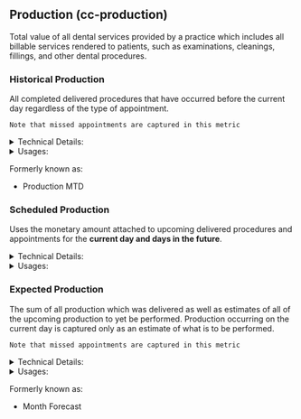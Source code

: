 ## Production (cc-production)

Total value of all dental services provided by a practice which includes all billable services rendered to patients, such as examinations, cleanings, fillings, and other dental procedures.

### Historical Production
All completed delivered procedures that have occurred before the current day regardless of the type of appointment.

`Note that missed appointments are captured in this metric`

<details>
<summary>Technical Details:</summary>

* DeliveredProcedure
  * entryDate must be prior to the current day
  * deletedAt must be null
  * isCompleted must be true
    * `EXCEPTION: Tracker prior to 3.21.0 does not reliably set isCompleted and therefore must be ignored from consideration`
  * in rare cases when duplicate entries exist for one pmsId, then the maximum totalAmount present across those records is used in the evaluation
  * `note that isDeletedFromPms is not evaluated at this point`
</details>

<details>
  <summary>Usages:</summary>

#### Dashboard
* 30 Days Average
#### Reporting
* Production (Huron only so far)
  * Total Production
  * Practice Production by Type
    * Total Production
* Practice Performance 
  * Billed Production
* Provider Performance
  * Billed Production

</details>

Formerly known as:
* Production MTD

### Scheduled Production
Uses the monetary amount attached to upcoming delivered procedures and appointments for the **current day and days in the future**.

<details>
<summary>Technical Details:</summary>

* DeliveredProcedure
  * uses totalAmount
  * entryDate must be current day or in the future
  * isCompleted is ignored
  * deletedAt must be null
  * in rare cases when duplicate entries exist for one pmsId, then the maximum totalAmount present across those records is used in the evaluation
  * `note that isDeletedFromPms is not evaluated at this point`
* Appointments
  * uses estimatedRevenue
  * startDate must be current day or in the future
  * deletedAt must be null
  * isMissed must be false
  * isCancelled is false
  * isDeleted must be false
  * isPending must be false
</details>

<details>
  <summary>Usages:</summary>

#### Dashboard
* Today's Scheduled (to be verified)
#### Reporting
* Practice Performance
  * Scheduled Production
* Provider Performance
  * Scheduled Production
</details>

### Expected Production
The sum of all production which was delivered as well as estimates of all of the upcoming production to yet be performed. Production occurring on the current day is captured only as an estimate of what is to be performed.

`Note that missed appointments are captured in this metric`

<details>
<summary>Technical Details:</summary>
**Historical Production** + **Scheduled Production**

* see [Historical Production](#historical-production)
* see [Scheduled Production](#scheduled-production)
</details>

<details>
  <summary>Usages:</summary>

#### Dashboard
* Next 3 Days Schedule (to be verified)
#### Reporting
* Practice Performance
  * Month Forecast
  * Next Month Forecast
* Provider Performance
  * Month Forecast
  * Next Month Forecast

</details>

Formerly known as:
* Month Forecast